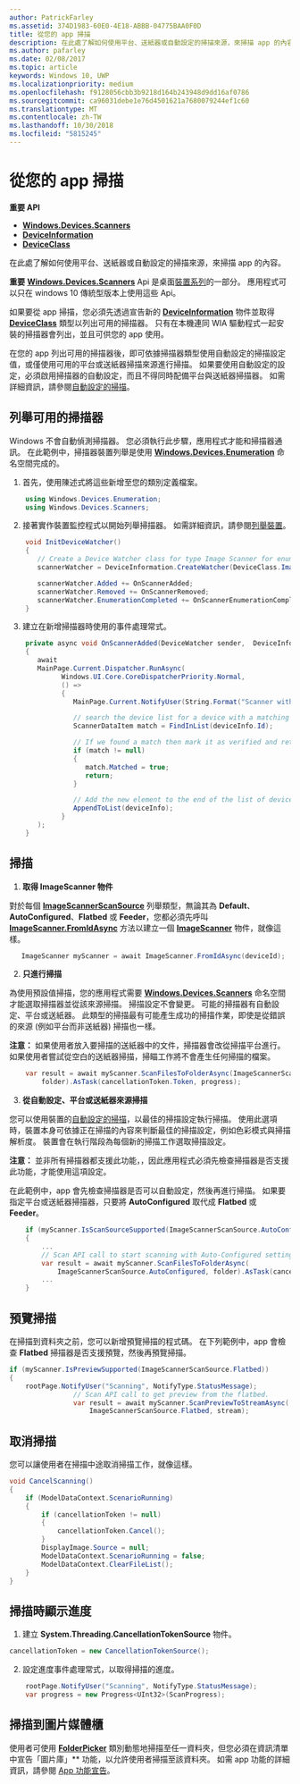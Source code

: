 ```yaml
---
author: PatrickFarley
ms.assetid: 374D1983-60E0-4E18-ABBB-04775BAA0F0D
title: 從您的 app 掃描
description: 在此處了解如何使用平台、送紙器或自動設定的掃描來源，來掃描 app 的內容。
ms.author: pafarley
ms.date: 02/08/2017
ms.topic: article
keywords: Windows 10, UWP
ms.localizationpriority: medium
ms.openlocfilehash: f9128056cbb3b9218d164b243948d9dd16af0786
ms.sourcegitcommit: ca96031debe1e76d4501621a7680079244ef1c60
ms.translationtype: MT
ms.contentlocale: zh-TW
ms.lasthandoff: 10/30/2018
ms.locfileid: "5815245"
---
```

# <a name="scan-from-your-app"></a>從您的 app 掃描


**重要 API**

-   [**Windows.Devices.Scanners**](https://msdn.microsoft.com/library/windows/apps/Dn264250)
-   [**DeviceInformation**](https://msdn.microsoft.com/library/windows/apps/BR225393)
-   [**DeviceClass**](https://msdn.microsoft.com/library/windows/apps/BR225381)

在此處了解如何使用平台、送紙器或自動設定的掃描來源，來掃描 app 的內容。

**重要** [**Windows.Devices.Scanners**](https://msdn.microsoft.com/library/windows/apps/Dn264250) Api 是桌面[裝置系列](https://msdn.microsoft.com/library/windows/apps/Dn894631)的一部分。 應用程式可以只在 windows 10 傳統型版本上使用這些 Api。

如果要從 app 掃描，您必須先透過宣告新的 [**DeviceInformation**](https://msdn.microsoft.com/library/windows/apps/BR225393) 物件並取得 [**DeviceClass**](https://msdn.microsoft.com/library/windows/apps/BR225381) 類型以列出可用的掃描器。 只有在本機連同 WIA 驅動程式一起安裝的掃描器會列出，並且可供您的 app 使用。

在您的 app 列出可用的掃描器後，即可依據掃描器類型使用自動設定的掃描設定值，或僅使用可用的平台或送紙器掃描來源進行掃描。 如果要使用自動設定的設定，必須啟用掃描器的自動設定，而且不得同時配備平台與送紙器掃描器。 如需詳細資訊，請參閱[自動設定的掃描](https://msdn.microsoft.com/library/windows/hardware/Ff539393)。

## <a name="enumerate-available-scanners"></a>列舉可用的掃描器

Windows 不會自動偵測掃描器。 您必須執行此步驟，應用程式才能和掃描器通訊。 在此範例中，掃描器裝置列舉是使用 [**Windows.Devices.Enumeration**](https://msdn.microsoft.com/library/windows/apps/BR225459) 命名空間完成的。

1.  首先，使用陳述式將這些新增至您的類別定義檔案。

``` csharp
    using Windows.Devices.Enumeration;
    using Windows.Devices.Scanners;
```

2.  接著實作裝置監控程式以開始列舉掃描器。 如需詳細資訊，請參閱[列舉裝置](enumerate-devices.md)。

```csharp
    void InitDeviceWatcher()
    {
       // Create a Device Watcher class for type Image Scanner for enumerating scanners
       scannerWatcher = DeviceInformation.CreateWatcher(DeviceClass.ImageScanner);

       scannerWatcher.Added += OnScannerAdded;
       scannerWatcher.Removed += OnScannerRemoved;
       scannerWatcher.EnumerationCompleted += OnScannerEnumerationComplete;
    }
```

3.  建立在新增掃描器時使用的事件處理常式。

```csharp
    private async void OnScannerAdded(DeviceWatcher sender,  DeviceInformation deviceInfo)
    {
       await
       MainPage.Current.Dispatcher.RunAsync(
             Windows.UI.Core.CoreDispatcherPriority.Normal,
             () =>
             {
                MainPage.Current.NotifyUser(String.Format("Scanner with device id {0} has been added", deviceInfo.Id), NotifyType.StatusMessage);

                // search the device list for a device with a matching device id
                ScannerDataItem match = FindInList(deviceInfo.Id);

                // If we found a match then mark it as verified and return
                if (match != null)
                {
                   match.Matched = true;
                   return;
                }

                // Add the new element to the end of the list of devices
                AppendToList(deviceInfo);
             }
       );
    }
```

## <a name="scan"></a>掃描

1.  **取得 ImageScanner 物件**

對於每個 [**ImageScannerScanSource**](https://msdn.microsoft.com/library/windows/apps/Dn264238) 列舉類型，無論其為 **Default**、**AutoConfigured**、**Flatbed** 或 **Feeder**，您都必須先呼叫 [**ImageScanner.FromIdAsync**](https://msdn.microsoft.com/library/windows/apps/windows.devices.scanners.imagescanner.fromidasync) 方法以建立一個 [**ImageScanner**](https://msdn.microsoft.com/library/windows/apps/Dn263806) 物件，就像這樣。

 ```csharp
    ImageScanner myScanner = await ImageScanner.FromIdAsync(deviceId);
 ```

2.  **只進行掃描**

為使用預設值掃描，您的應用程式需要 [**Windows.Devices.Scanners**](https://msdn.microsoft.com/library/windows/apps/Dn264250) 命名空間才能選取掃描器並從該來源掃描。 掃描設定不會變更。 可能的掃描器有自動設定、平台或送紙器。 此類型的掃描最有可能產生成功的掃描作業，即使是從錯誤的來源 (例如平台而非送紙器) 掃描也一樣。

**注意：** 如果使用者放入要掃描的送紙器中的文件，掃描器會改從掃描平台進行。 如果使用者嘗試從空白的送紙器掃描，掃瞄工作將不會產生任何掃描的檔案。
 
```csharp
    var result = await myScanner.ScanFilesToFolderAsync(ImageScannerScanSource.Default,
        folder).AsTask(cancellationToken.Token, progress);
```

3.  **從自動設定、平台或送紙器來源掃描**

您可以使用裝置的[自動設定的掃描](https://msdn.microsoft.com/library/windows/hardware/Ff539393)，以最佳的掃描設定執行掃描。 使用此選項時，裝置本身可依據正在掃描的內容來判斷最佳的掃描設定，例如色彩模式與掃描解析度。 裝置會在執行階段為每個新的掃描工作選取掃描設定。

**注意：** 並非所有掃描器都支援此功能，，因此應用程式必須先檢查掃描器是否支援此功能，才能使用這項設定。

在此範例中，app 會先檢查掃描器是否可以自動設定，然後再進行掃描。 如果要指定平台或送紙器掃描器，只要將 **AutoConfigured** 取代成 **Flatbed** 或 **Feeder**。

```csharp
    if (myScanner.IsScanSourceSupported(ImageScannerScanSource.AutoConfigured))
    {
        ...
        // Scan API call to start scanning with Auto-Configured settings.
        var result = await myScanner.ScanFilesToFolderAsync(
            ImageScannerScanSource.AutoConfigured, folder).AsTask(cancellationToken.Token, progress);
        ...
    }
```

## <a name="preview-the-scan"></a>預覽掃描

在掃描到資料夾之前，您可以新增預覽掃描的程式碼。 在下列範例中，app 會檢查 **Flatbed** 掃描器是否支援預覽，然後再預覽掃描。

```csharp
if (myScanner.IsPreviewSupported(ImageScannerScanSource.Flatbed))
{
    rootPage.NotifyUser("Scanning", NotifyType.StatusMessage);
                // Scan API call to get preview from the flatbed.
                var result = await myScanner.ScanPreviewToStreamAsync(
                    ImageScannerScanSource.Flatbed, stream);
```

## <a name="cancel-the-scan"></a>取消掃描

您可以讓使用者在掃描中途取消掃描工作，就像這樣。

```csharp
void CancelScanning()
{
    if (ModelDataContext.ScenarioRunning)
    {
        if (cancellationToken != null)
        {
            cancellationToken.Cancel();
        }                
        DisplayImage.Source = null;
        ModelDataContext.ScenarioRunning = false;
        ModelDataContext.ClearFileList();
    }
}
```

## <a name="scan-with-progress"></a>掃描時顯示進度

1.  建立 **System.Threading.CancellationTokenSource** 物件。

```csharp
cancellationToken = new CancellationTokenSource();
```

2.  設定進度事件處理常式，以取得掃描的進度。

```csharp
    rootPage.NotifyUser("Scanning", NotifyType.StatusMessage);
    var progress = new Progress<UInt32>(ScanProgress);
```

## <a name="scanning-to-the-pictures-library"></a>掃描到圖片媒體櫃

使用者可使用 [**FolderPicker**](https://msdn.microsoft.com/library/windows/apps/BR207881) 類別動態地掃描至任一資料夾，但您必須在資訊清單中宣告「圖片庫」** 功能，以允許使用者掃描至該資料夾。 如需 app 功能的詳細資訊，請參閱 [App 功能宣告](https://msdn.microsoft.com/library/windows/apps/Mt270968)。
